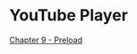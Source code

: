# YouTube Player


[Chapter 9 - Preload](https://github.com/code-mattclaffey/performance-kit/tree/master/09-preload/readme.md)
